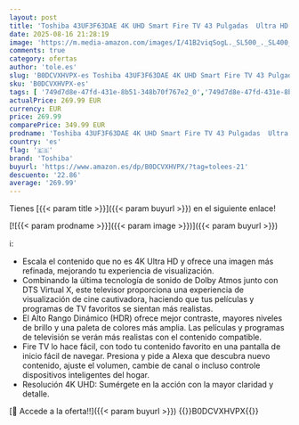 ```yaml
---
layout: post
title: 'Toshiba 43UF3F63DAE 4K UHD Smart Fire TV 43 Pulgadas  Ultra HD  HDR10  Control de Voz Alexa Airplay '
date: 2025-08-16 21:28:19
image: 'https://m.media-amazon.com/images/I/41B2viqSogL._SL500_._SL400_.jpg'
comments: true
category: ofertas
author: 'tole.es'
slug: 'B0DCVXHVPX-es Toshiba 43UF3F63DAE 4K UHD Smart Fire TV 43 Pulgadas Ultra...'
sku: 'B0DCVXHVPX-es'
tags: [ '749d7d8e-47fd-431e-8b51-348b70f767e2_0','749d7d8e-47fd-431e-8b51-348b70f767e2_9301','Arborist Merchandising Root','Electrónica','Self Service','Special Features Stores','TV, vídeo y home cinema','Televisores','Toshiba','alexa','toshiba','🇪🇸', ]
actualPrice: 269.99 EUR
currency: EUR
price: 269.99
comparePrice: 349.99 EUR
prodname: 'Toshiba 43UF3F63DAE 4K UHD Smart Fire TV 43 Pulgadas  Ultra HD  HDR10  Control de Voz Alexa Airplay '
country: 'es'
flag: '🇪🇸'
brand: 'Toshiba'
buyurl: 'https://www.amazon.es/dp/B0DCVXHVPX/?tag=tolees-21'
descuento: '22.86'
average: '269.99'
---
```


Tienes [{{< param title >}}]({{< param buyurl >}}) en el siguiente enlace!

[![{{< param prodname >}}]({{< param image >}})]({{< param buyurl >}})

ℹ️:

- Escala el contenido que no es 4K Ultra HD y ofrece una imagen más refinada, mejorando tu experiencia de visualización.
- Combinando la última tecnología de sonido de Dolby Atmos junto con DTS Virtual X, este televisor proporciona una experiencia de visualización de cine cautivadora, haciendo que tus películas y programas de TV favoritos se sientan más realistas.
- El Alto Rango Dinámico (HDR) ofrece mejor contraste, mayores niveles de brillo y una paleta de colores más amplia. Las películas y programas de televisión se verán más realistas con el contenido compatible.
- Fire TV lo hace fácil, con todo tu contenido favorito en una pantalla de inicio fácil de navegar. Presiona y pide a Alexa que descubra nuevo contenido, ajuste el volumen, cambie de canal o incluso controle dispositivos inteligentes del hogar.
- Resolución 4K UHD: Sumérgete en la acción con la mayor claridad y detalle.

[🛒 Accede a la oferta!!]({{< param buyurl >}})
{{<world>}}B0DCVXHVPX{{</world>}}
